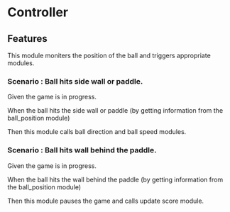 # Controller

## Features

  This module moniters the position of the ball and 
  triggers appropriate modules.
  
### Scenario : Ball hits side wall or paddle.

  Given the game is in progress.
  
  When the ball hits the side wall or paddle (by getting information
      from the ball_position module)
      
  Then this module calls ball direction and ball speed modules.
  
### Scenario : Ball hits wall behind the paddle.

  Given the game is in progress.
  
  When the ball hits the wall behind the paddle (by getting information
      from the ball_position module)
      
  Then this module pauses the game and calls update score module.
